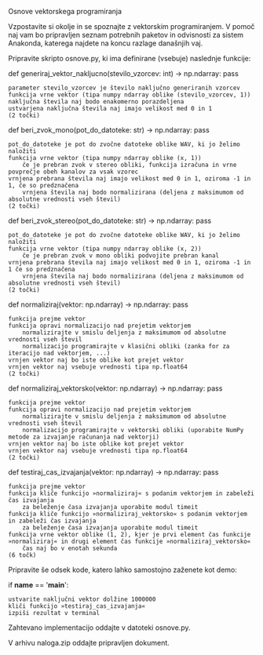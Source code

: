 	
Osnove vektorskega programiranja

Vzpostavite si okolje in se spoznajte z vektorskim programiranjem. V pomoč naj vam bo pripravljen seznam potrebnih paketov in odvisnosti za sistem Anakonda, katerega najdete na koncu razlage današnjih vaj.

Pripravite skripto osnove.py, ki ima definirane (vsebuje) naslednje funkcije:

def generiraj_vektor_nakljucno(stevilo_vzorcev: int) -> np.ndarray:
    pass

    parameter stevilo_vzorcev je število naključno generiranih vzorcev
    funkcija vrne vektor (tipa numpy ndarray oblike (stevilo_vzorcev, 1))
    naključna števila naj bodo enakomerno porazdeljena
    ustvarjena naključna števila naj imajo velikost med 0 in 1
    (2 točki)

def beri_zvok_mono(pot_do_datoteke: str) -> np.ndarray:
    pass

    pot_do_datoteke je pot do zvočne datoteke oblike WAV, ki jo želimo naložiti
    funkcija vrne vektor (tipa numpy ndarray oblike (x, 1))
        če je prebran zvok v stereo obliki, funkcija izračuna in vrne povprečje obeh kanalov za vsak vzorec
    vrnjena prebrana števila naj imajo velikost med 0 in 1, oziroma -1 in 1, če so predznačena
        vrnjena števila naj bodo normalizirana (deljena z maksimumom od absolutne vrednosti vseh števil)
    (2 točki)

def beri_zvok_stereo(pot_do_datoteke: str) -> np.ndarray:
    pass

    pot_do_datoteke je pot do zvočne datoteke oblike WAV, ki jo želimo naložiti
    funkcija vrne vektor (tipa numpy ndarray oblike (x, 2))
        če je prebran zvok v mono obliki podvojite prebran kanal
    vrnjena prebrana števila naj imajo velikost med 0 in 1, oziroma -1 in 1 če so predznačena
        vrnjena števila naj bodo normalizirana (deljena z maksimumom od absolutne vrednosti vseh števil)
    (2 točki)

def normaliziraj(vektor: np.ndarray) -> np.ndarray:
    pass

    funkcija prejme vektor
    funkcija opravi normalizacijo nad prejetim vektorjem
        normalizirajte v smislu deljenja z maksimumom od absolutne vrednosti vseh števil
        normalizacijo programirajte v klasični obliki (zanka for za iteracijo nad vektorjem, ...)
    vrnjen vektor naj bo iste oblike kot prejet vektor
    vrnjen vektor naj vsebuje vrednosti tipa np.float64
    (2 točki)

def normaliziraj_vektorsko(vektor: np.ndarray) -> np.ndarray:
    pass

    funkcija prejme vektor
    funkcija opravi normalizacijo nad prejetim vektorjem
        normalizirajte v smislu deljenja z maksimumom od absolutne vrednosti vseh števil
        normalizacijo programirajte v vektorski obliki (uporabite NumPy metode za izvajanje računanja nad vektorji)
    vrnjen vektor naj bo iste oblike kot prejet vektor
    vrnjen vektor naj vsebuje vrednosti tipa np.float64
    (2 točki)

def testiraj_cas_izvajanja(vektor: np.ndarray) -> np.ndarray:
    pass

    funkcija prejme vektor
    funkcija kliče funkcijo »normaliziraj« s podanim vektorjem in zabeleži čas izvajanja
        za beleženje časa izvajanja uporabite modul timeit
    funkcija kliče funkcijo »normaliziraj_vektorsko« s podanim vektorjem in zabeleži čas izvajanja
        za beleženje časa izvajanja uporabite modul timeit
    funkcija vrne vektor oblike (1, 2), kjer je prvi element čas funkcije »normaliziraj« in drugi element čas funkcije »normaliziraj_vektorsko«
        čas naj bo v enotah sekunda
    (6 točk)

Pripravite še odsek kode, katero lahko samostojno zaženete kot demo:

if __name__ == '__main__':

    ustvarite naključni vektor dolžine 1000000
    kliči funkcijo »testiraj_cas_izvajanja«
    izpiši rezultat v terminal

 

Zahtevano implementacijo oddajte v datoteki osnove.py.

V arhivu naloga.zip oddajte pripravljen dokument.
